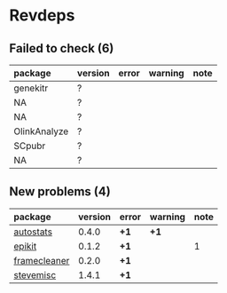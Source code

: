 # Revdeps

## Failed to check (6)

|package      |version |error |warning |note |
|:------------|:-------|:-----|:-------|:----|
|genekitr     |?       |      |        |     |
|NA           |?       |      |        |     |
|NA           |?       |      |        |     |
|OlinkAnalyze |?       |      |        |     |
|SCpubr       |?       |      |        |     |
|NA           |?       |      |        |     |

## New problems (4)

|package      |version |error  |warning |note |
|:------------|:-------|:------|:-------|:----|
|[autostats](problems.md#autostats)|0.4.0   |__+1__ |__+1__  |     |
|[epikit](problems.md#epikit)|0.1.2   |__+1__ |        |1    |
|[framecleaner](problems.md#framecleaner)|0.2.0   |__+1__ |        |     |
|[stevemisc](problems.md#stevemisc)|1.4.1   |__+1__ |        |     |

